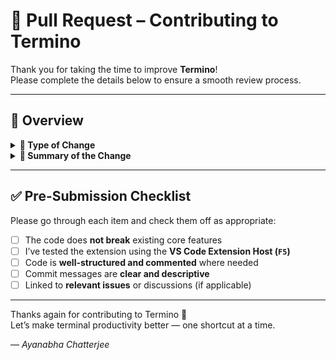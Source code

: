# 🚀 Pull Request – Contributing to Termino

Thank you for taking the time to improve **Termino**!  
Please complete the details below to ensure a smooth review process.

---

## 📌 Overview

<details>
<summary><strong>📄 Type of Change</strong></summary>

_Select the type that best describes your PR:_

- [ ] ✨ New Feature  
- [ ] 🐛 Bug Fix  
- [ ] 📝 Documentation Update  
- [ ] ♻️ Code Refactor / Cleanup  
- [ ] 🔧 Other (please specify below)

</details>

<details>
<summary><strong>🧠 Summary of the Change</strong></summary>

<!-- Briefly explain what this PR does -->

Example:  
Implements support for editing custom terminal shortcuts directly within the Cookbook panel.

</details>

---

## ✅ Pre-Submission Checklist

Please go through each item and check them off as appropriate:

- [ ] The code does **not break** existing core features  
- [ ] I’ve tested the extension using the **VS Code Extension Host (`F5`)**  
- [ ] Code is **well-structured and commented** where needed  
- [ ] Commit messages are **clear and descriptive**  
- [ ] Linked to **relevant issues** or discussions (if applicable)  

---

Thanks again for contributing to Termino 💙  
Let’s make terminal productivity better — one shortcut at a time.  

— *Ayanabha Chatterjee*

